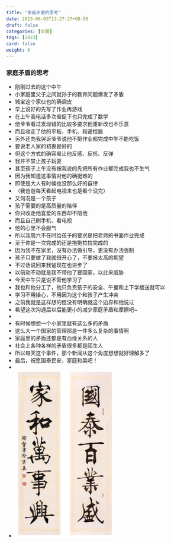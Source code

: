 ```yaml
---
title: "家庭矛盾的思考"
date: 2023-06-03T13:27:27+08:00
draft: false
categories: [牢骚]
tags: [2023]
card: false
weight: 0
---
```


### 家庭矛盾的思考

- 刚刚过去的这个中午
- 小家庭里父子之间就孙子的教育问题爆发了矛盾
- 城宝这个家伙也的确调皮
- 早上说好的先写了作业再游戏
- 在上午我电话多次催促下也只完成了数学
- 他爷爷看过发现错的比较多要求他重新改也不乐意
- 而且收走了他的平板、手机、和遥控器
- 另外还向我哭诉爷爷说他不把作业都完成中午不能吃饭
- 要说老人家的初衷是好的
- 但这个方式的确容易让他反感、反抗、反弹
- 我并不禁止孩子玩耍
- 甚至孩子上午没有按我说的先把所有作业都完成我也不生气
- 因为我知道这事情对他的确挺难的
- 即使是大人有时候也没那么好的自律
- （我爸爸每天看起电视来也是看个没完）
- 又何况是一个孩子
- 孩子需要的是高质量的陪伴
- 你只收走他喜爱的东西却不陪他
- 而且自己刷手机、看电视
- 他的心里不会服气
- 所以我周六不在时给孩子的要求是把老师的书面作业完成
- 至于你是一次完成的还是拖拖拉拉完成的
- 因为我不在家里，没有办法做引导，更没有办法强制
- 孩子只要做了我就很开心了，不要报太高的期望
- 不过话说回来我爸现在也进步了
- 以前动不动就是我不带他了要回家，以此来威胁
- 今天中午只是说不管他学习了
- 我也和他分工了，他只负责孩子的安全、午餐和上下学接送就可以
- 学习不用操心，不用因为这个和孩子产生冲突
- 之前我就是这样想的但没有明确就这个边界和他说过
- 希望这次沟通后以后能更小的减少家庭矛盾和摩擦吧~
- 
- 有时候想想一个小家里就有这么多的矛盾
- 这么大一个国家的管理那是一件多么复杂的事情啊
- 家庭里的矛盾还都是有血缘关系的人
- 社会上各种各样的矛盾很多都是陌生人
- 所以每天这个事件，那个新闻从这个角度想想就好理解多了
- 最后，祝愿国泰民安，家庭和美吧！
- 
- <img alt="图 1" src="imgs/0c90ef668376e81aed2a2274cd833a4272afc4345991e5f6637a4a5dd5447725.png" />  
